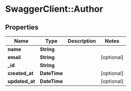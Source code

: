 # SwaggerClient::Author

## Properties
Name | Type | Description | Notes
------------ | ------------- | ------------- | -------------
**name** | **String** |  | 
**email** | **String** |  | [optional] 
**_id** | **String** |  | 
**created_at** | **DateTime** |  | [optional] 
**updated_at** | **DateTime** |  | [optional] 


